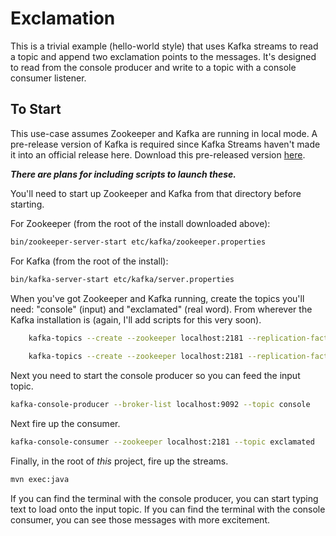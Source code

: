 # Exclamation

This is a trivial example (hello-world style) that uses Kafka streams to read a topic and append two exclamation points to the messages.
It's designed to read from the console producer and write to a topic with a console consumer listener.

## To Start

This use-case assumes Zookeeper and Kafka are running in local mode.
A pre-release version of Kafka is required since Kafka Streams haven't made it into an official release here.
Download this pre-released version [here](http://www.confluent.io/developer#streamspreview).

***There are plans for including scripts to launch these.***

You'll need to start up Zookeeper and Kafka from that directory before starting.

For Zookeeper (from the root of the install downloaded above):

```bash
bin/zookeeper-server-start etc/kafka/zookeeper.properties
```

For Kafka (from the root of the install):

```bash
bin/kafka-server-start etc/kafka/server.properties
```


When you've got Zookeeper and Kafka running, create the topics you'll need: "console" (input) and "exclamated" (real word).
From wherever the Kafka installation is (again, I'll add scripts for this very soon).

```bash
    kafka-topics --create --zookeeper localhost:2181 --replication-factor 1 --partition 1 --topic console
    
    kafka-topics --create --zookeeper localhost:2181 --replication-factor 1 --partition 1 --topic exclamated
```

Next you need to start the console producer so you can feed the input topic.

```bash
kafka-console-producer --broker-list localhost:9092 --topic console
```

Next fire up the consumer.

```bash
kafka-console-consumer --zookeeper localhost:2181 --topic exclamated
```

Finally, in the root of *this* project, fire up the streams.

```bash
mvn exec:java
```

If you can find the terminal with the console producer, you can start typing text to load onto the input topic.
If you can find the terminal with the console consumer, you can see those messages with more excitement.
